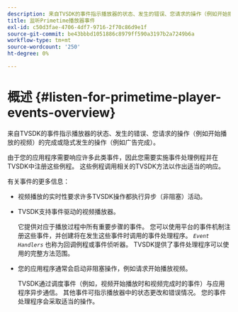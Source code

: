 ```yaml
---
description: 来自TVSDK的事件指示播放器的状态、发生的错误、您请求的操作（例如开始播放的视频）的完成或隐式发生的操作（例如广告完成）。
title: 监听Primetime播放器事件
exl-id: c50d3fae-4706-4df7-9716-2f70c86d9e1f
source-git-commit: be43bbbd1051886c8979ff590a3197b2a7249b6a
workflow-type: tm+mt
source-wordcount: '250'
ht-degree: 0%

---
```


# 概述 {#listen-for-primetime-player-events-overview}

来自TVSDK的事件指示播放器的状态、发生的错误、您请求的操作（例如开始播放的视频）的完成或隐式发生的操作（例如广告完成）。

由于您的应用程序需要响应许多此类事件，因此您需要实施事件处理例程并在TVSDK中注册这些例程。 这些例程调用相关的TVSDK方法以作出适当的响应。

有关事件的更多信息：

* 视频播放的实时性要求许多TVSDK操作都执行异步（非阻塞）活动。
* TVSDK支持事件驱动的视频播放器。

   它提供对应于播放过程中所有重要步骤的事件。 您可以使用平台的事件机制注册这些事件，并创建将在发生这些事件时调用的事件处理程序。 *`Event Handlers`* 也称为回调例程或事件侦听器。 TVSDK提供了事件处理程序可以使用的完整方法范围。
* 您的应用程序通常会启动非阻塞操作，例如请求开始播放视频。

   TVSDK通过调度事件（例如，视频开始播放时和视频完成时的事件）与应用程序异步通信。 其他事件可指示播放器中的状态更改和错误情况。 您的事件处理程序会采取适当的操作。
